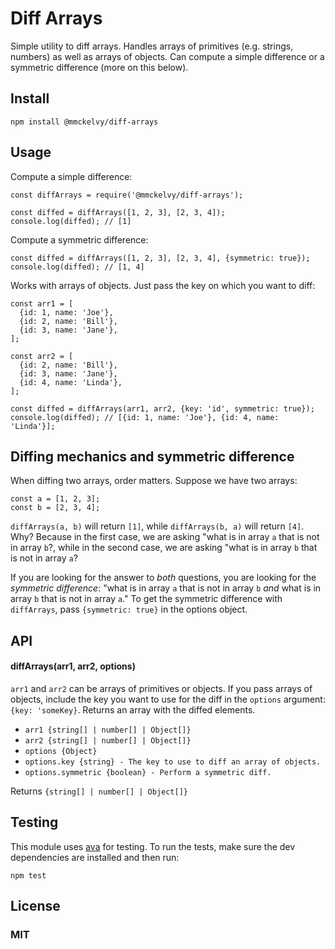 # Diff Arrays
Simple utility to diff arrays. Handles arrays of primitives (e.g. strings, numbers) as well as arrays of objects. Can compute a simple difference or a symmetric difference (more on this below).

## Install

    npm install @mmckelvy/diff-arrays

## Usage
Compute a simple difference:

    const diffArrays = require('@mmckelvy/diff-arrays');

    const diffed = diffArrays([1, 2, 3], [2, 3, 4]);
    console.log(diffed); // [1]

Compute a symmetric difference:

    const diffed = diffArrays([1, 2, 3], [2, 3, 4], {symmetric: true});
    console.log(diffed); // [1, 4]

Works with arrays of objects.  Just pass the key on which you want to diff:

    const arr1 = [
      {id: 1, name: 'Joe'},
      {id: 2, name: 'Bill'},
      {id: 3, name: 'Jane'},
    ];

    const arr2 = [
      {id: 2, name: 'Bill'},
      {id: 3, name: 'Jane'},
      {id: 4, name: 'Linda'},
    ];

    const diffed = diffArrays(arr1, arr2, {key: 'id', symmetric: true});
    console.log(diffed); // [{id: 1, name: 'Joe'}, {id: 4, name: 'Linda'}];

## Diffing mechanics and symmetric difference
When diffing two arrays, order matters.  Suppose we have two arrays:

    const a = [1, 2, 3];
    const b = [2, 3, 4];

`diffArrays(a, b)` will return `[1]`, while `diffArrays(b, a)` will return `[4]`.  Why?  Because in the first case, we are asking "what is in array `a` that is not in array `b`?, while in the second case, we are asking "what is in array `b` that is not in array `a`?

If you are looking for the answer to *both* questions, you are looking for the *symmetric difference*: "what is in array `a` that is not in array `b` *and* what is in array `b` that is not in array `a`."  To get the symmetric difference with `diffArrays`, pass `{symmetric: true}` in the options object.

## API
#### diffArrays(arr1, arr2, options)
`arr1` and `arr2` can be arrays of primitives or objects.  If you pass arrays of objects, include the key you want to use for the diff in the `options` argument: `{key: 'someKey}`.  Returns an array with the diffed elements.

* `arr1 {string[] | number[] | Object[]}`
* `arr2 {string[] | number[] | Object[]}`
* `options {Object}`
* `options.key {string} - The key to use to diff an array of objects.`
* `options.symmetric {boolean} - Perform a symmetric diff.`

Returns `{string[] | number[] | Object[]}`

## Testing
This module uses [ava](https://github.com/avajs/ava) for testing.  To run the tests, make sure the dev dependencies are installed and then run:

    npm test

## License
### MIT
